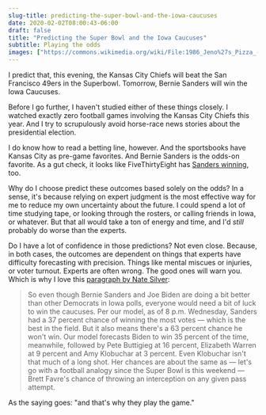 ```yaml
---
slug-title: predicting-the-super-bowl-and-the-iowa-caucuses
date: 2020-02-02T08:00:43-06:00
draft: false
title: "Predicting the Super Bowl and the Iowa Caucuses"
subtitle: Playing the odds
images: ["https://commons.wikimedia.org/wiki/File:1986_Jeno%27s_Pizza_-_15_-_Willie_Davis_(cropped).jpg#/media/File:1986_Jeno's_Pizza_-_15_-_Willie_Davis_(cropped).jpg"]
---
```


I predict that, this evening, the Kansas City Chiefs will beat the San Francisco 49ers in the Superbowl. Tomorrow, Bernie Sanders will win the Iowa Caucuses.

Before I go further, I haven't studied either of these things closely. I watched exactly zero football games involving the Kansas City Chiefs this year. And I try to scrupulously avoid horse-race news stories about the presidential election.

I do know how to read a betting line, however. And the sportsbooks have Kansas City as pre-game favorites. And Bernie Sanders is the odds-on favorite. As a gut check, it looks like FiveThirtyEight has [Sanders winning](https://projects.fivethirtyeight.com/2020-primary-forecast/iowa/), too.

Why do I choose predict these outcomes based solely on the odds? In a sense, it's because relying on expert judgment is the most effective way for me to reduce my own uncertainty about the future. I could spend a lot of time studying tape, or looking through the rosters, or calling friends in Iowa, or whatever. But that all would take a ton of energy and time, and I'd *still* probably do worse than the experts.

Do I have a lot of confidence in those predictions? Not even close. Because, in both cases, the outcomes are dependent on things that experts have difficulty forecasting with precision. Things like mental miscues or injuries, or voter turnout. Experts are often wrong. The good ones will warn you. Which is why I love this [paragraph by Nate Silver](https://fivethirtyeight.com/features/the-iowa-caucuses-are-in-4-days-almost-anything-could-still-happen/):

> So even though Bernie Sanders and Joe Biden are doing a bit better than other Democrats in Iowa polls, everyone would need a bit of luck to win the caucuses. Per our model, as of 8 p.m. Wednesday, Sanders had a 37 percent chance of winning the most votes — which is the best in the field. But it also means there's a 63 percent chance he won't win. Our model forecasts Biden to win 35 percent of the time, meanwhile, followed by Pete Buttigieg at 16 percent, Elizabeth Warren at 9 percent and Amy Klobuchar at 3 percent. Even Klobuchar isn't that much of a long shot. Her chances are about the same as — let's go with a football analogy since the Super Bowl is this weekend — Brett Favre's chance of throwing an interception on any given pass attempt.

As the saying goes: "and that's why they play the game."
